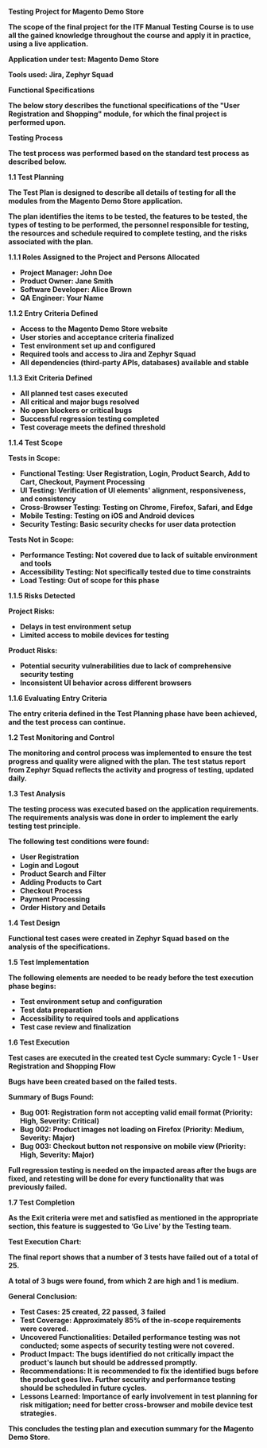 **Testing Project for Magento Demo Store**

**The scope of the final project for the ITF Manual Testing Course is to use all the gained knowledge throughout the course and apply it in practice, using a live application.**

**Application under test: Magento Demo Store**

**Tools used: Jira, Zephyr Squad**

**Functional Specifications**

**The below story describes the functional specifications of the "User Registration and Shopping" module, for which the final project is performed upon.**

**Testing Process**

**The test process was performed based on the standard test process as described below.**

**1.1 Test Planning**

**The Test Plan is designed to describe all details of testing for all the modules from the Magento Demo Store application.**

**The plan identifies the items to be tested, the features to be tested, the types of testing to be performed, the personnel responsible for testing, the resources and schedule required to complete testing, and the risks associated with the plan.**

**1.1.1 Roles Assigned to the Project and Persons Allocated**

-   **Project Manager: John Doe**
-   **Product Owner: Jane Smith**
-   **Software Developer: Alice Brown**
-   **QA Engineer: Your Name**

**1.1.2 Entry Criteria Defined**

-   **Access to the Magento Demo Store website**
-   **User stories and acceptance criteria finalized**
-   **Test environment set up and configured**
-   **Required tools and access to Jira and Zephyr Squad**
-   **All dependencies (third-party APIs, databases) available and stable**

**1.1.3 Exit Criteria Defined**

-   **All planned test cases executed**
-   **All critical and major bugs resolved**
-   **No open blockers or critical bugs**
-   **Successful regression testing completed**
-   **Test coverage meets the defined threshold**

**1.1.4 Test Scope**

**Tests in Scope:**

-   **Functional Testing: User Registration, Login, Product Search, Add to Cart, Checkout, Payment Processing**
-   **UI Testing: Verification of UI elements' alignment, responsiveness, and consistency**
-   **Cross-Browser Testing: Testing on Chrome, Firefox, Safari, and Edge**
-   **Mobile Testing: Testing on iOS and Android devices**
-   **Security Testing: Basic security checks for user data protection**

**Tests Not in Scope:**

-   **Performance Testing: Not covered due to lack of suitable environment and tools**
-   **Accessibility Testing: Not specifically tested due to time constraints**
-   **Load Testing: Out of scope for this phase**

**1.1.5 Risks Detected**

**Project Risks:**

-   **Delays in test environment setup**
-   **Limited access to mobile devices for testing**

**Product Risks:**

-   **Potential security vulnerabilities due to lack of comprehensive security testing**
-   **Inconsistent UI behavior across different browsers**

**1.1.6 Evaluating Entry Criteria**

**The entry criteria defined in the Test Planning phase have been achieved, and the test process can continue.**

**1.2 Test Monitoring and Control**

**The monitoring and control process was implemented to ensure the test progress and quality were aligned with the plan. The test status report from Zephyr Squad reflects the activity and progress of testing, updated daily.**

**1.3 Test Analysis**

**The testing process was executed based on the application requirements. The requirements analysis was done in order to implement the early testing test principle.**

**The following test conditions were found:**

-   **User Registration**
-   **Login and Logout**
-   **Product Search and Filter**
-   **Adding Products to Cart**
-   **Checkout Process**
-   **Payment Processing**
-   **Order History and Details**

**1.4 Test Design**

**Functional test cases were created in Zephyr Squad based on the analysis of the specifications.**

**1.5 Test Implementation**

**The following elements are needed to be ready before the test execution phase begins:**

-   **Test environment setup and configuration**
-   **Test data preparation**
-   **Accessibility to required tools and applications**
-   **Test case review and finalization**

**1.6 Test Execution**

**Test cases are executed in the created test Cycle summary: Cycle 1 - User Registration and Shopping Flow**

**Bugs have been created based on the failed tests.**

**Summary of Bugs Found:**

-   **Bug 001: Registration form not accepting valid email format (Priority: High, Severity: Critical)**
-   **Bug 002: Product images not loading on Firefox (Priority: Medium, Severity: Major)**
-   **Bug 003: Checkout button not responsive on mobile view (Priority: High, Severity: Major)**

**Full regression testing is needed on the impacted areas after the bugs are fixed, and retesting will be done for every functionality that was previously failed.**

**1.7 Test Completion**

**As the Exit criteria were met and satisfied as mentioned in the appropriate section, this feature is suggested to ‘Go Live’ by the Testing team.**

**Test Execution Chart:**

**The final report shows that a number of 3 tests have failed out of a total of 25.**

**A total of 3 bugs were found, from which 2 are high and 1 is medium.**

**General Conclusion:**

-   **Test Cases: 25 created, 22 passed, 3 failed**
-   **Test Coverage: Approximately 85% of the in-scope requirements were covered.**
-   **Uncovered Functionalities: Detailed performance testing was not conducted; some aspects of security testing were not covered.**
-   **Product Impact: The bugs identified do not critically impact the product's launch but should be addressed promptly.**
-   **Recommendations: It is recommended to fix the identified bugs before the product goes live. Further security and performance testing should be scheduled in future cycles.**
-   **Lessons Learned: Importance of early involvement in test planning for risk mitigation; need for better cross-browser and mobile device test strategies.**

**This concludes the testing plan and execution summary for the Magento Demo Store.**
